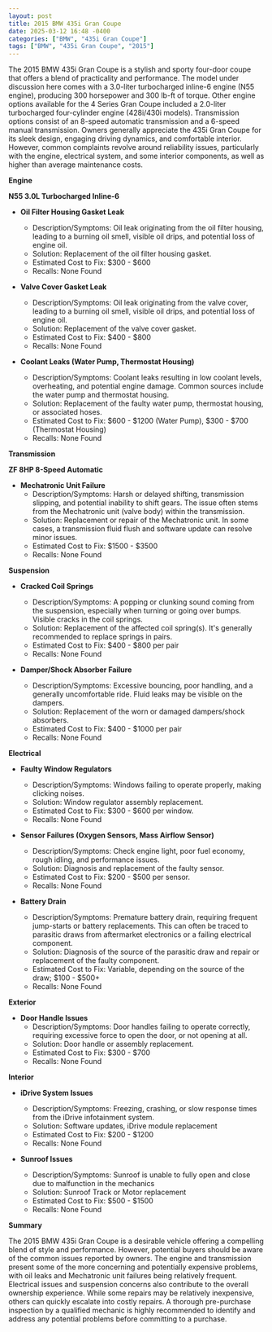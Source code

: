 ```yaml
---
layout: post
title: 2015 BMW 435i Gran Coupe
date: 2025-03-12 16:48 -0400
categories: ["BMW", "435i Gran Coupe"]
tags: ["BMW", "435i Gran Coupe", "2015"]
---
```

The 2015 BMW 435i Gran Coupe is a stylish and sporty four-door coupe that offers a blend of practicality and performance. The model under discussion here comes with a 3.0-liter turbocharged inline-6 engine (N55 engine), producing 300 horsepower and 300 lb-ft of torque. Other engine options available for the 4 Series Gran Coupe included a 2.0-liter turbocharged four-cylinder engine (428i/430i models). Transmission options consist of an 8-speed automatic transmission and a 6-speed manual transmission. Owners generally appreciate the 435i Gran Coupe for its sleek design, engaging driving dynamics, and comfortable interior. However, common complaints revolve around reliability issues, particularly with the engine, electrical system, and some interior components, as well as higher than average maintenance costs.

**Engine**

**N55 3.0L Turbocharged Inline-6**

*   **Oil Filter Housing Gasket Leak**
    *   Description/Symptoms: Oil leak originating from the oil filter housing, leading to a burning oil smell, visible oil drips, and potential loss of engine oil.
    *   Solution: Replacement of the oil filter housing gasket.
    *   Estimated Cost to Fix: $300 - $600
    *   Recalls: None Found

*   **Valve Cover Gasket Leak**
    *   Description/Symptoms: Oil leak originating from the valve cover, leading to a burning oil smell, visible oil drips, and potential loss of engine oil.
    *   Solution: Replacement of the valve cover gasket.
    *   Estimated Cost to Fix: $400 - $800
    *   Recalls: None Found

*   **Coolant Leaks (Water Pump, Thermostat Housing)**
    *   Description/Symptoms: Coolant leaks resulting in low coolant levels, overheating, and potential engine damage. Common sources include the water pump and thermostat housing.
    *   Solution: Replacement of the faulty water pump, thermostat housing, or associated hoses.
    *   Estimated Cost to Fix: $600 - $1200 (Water Pump), $300 - $700 (Thermostat Housing)
    *   Recalls: None Found

**Transmission**

**ZF 8HP 8-Speed Automatic**

*   **Mechatronic Unit Failure**
    *   Description/Symptoms: Harsh or delayed shifting, transmission slipping, and potential inability to shift gears. The issue often stems from the Mechatronic unit (valve body) within the transmission.
    *   Solution: Replacement or repair of the Mechatronic unit. In some cases, a transmission fluid flush and software update can resolve minor issues.
    *   Estimated Cost to Fix: $1500 - $3500
    *   Recalls: None Found

**Suspension**

*   **Cracked Coil Springs**
    *   Description/Symptoms: A popping or clunking sound coming from the suspension, especially when turning or going over bumps. Visible cracks in the coil springs.
    *   Solution: Replacement of the affected coil spring(s). It's generally recommended to replace springs in pairs.
    *   Estimated Cost to Fix: $400 - $800 per pair
    *   Recalls: None Found

*   **Damper/Shock Absorber Failure**
    *   Description/Symptoms: Excessive bouncing, poor handling, and a generally uncomfortable ride. Fluid leaks may be visible on the dampers.
    *   Solution: Replacement of the worn or damaged dampers/shock absorbers.
    *   Estimated Cost to Fix: $400 - $1000 per pair
    *   Recalls: None Found

**Electrical**

*   **Faulty Window Regulators**
    *   Description/Symptoms: Windows failing to operate properly, making clicking noises.
    *   Solution: Window regulator assembly replacement.
    *   Estimated Cost to Fix: $300 - $600 per window.
    *   Recalls: None Found

*   **Sensor Failures (Oxygen Sensors, Mass Airflow Sensor)**
    *   Description/Symptoms: Check engine light, poor fuel economy, rough idling, and performance issues.
    *   Solution: Diagnosis and replacement of the faulty sensor.
    *   Estimated Cost to Fix: $200 - $500 per sensor.
    *   Recalls: None Found

*   **Battery Drain**
    *   Description/Symptoms: Premature battery drain, requiring frequent jump-starts or battery replacements. This can often be traced to parasitic draws from aftermarket electronics or a failing electrical component.
    *   Solution: Diagnosis of the source of the parasitic draw and repair or replacement of the faulty component.
    *   Estimated Cost to Fix: Variable, depending on the source of the draw; $100 - $500+
    *   Recalls: None Found

**Exterior**

*   **Door Handle Issues**
    *   Description/Symptoms: Door handles failing to operate correctly, requiring excessive force to open the door, or not opening at all.
    *   Solution: Door handle or assembly replacement.
    *   Estimated Cost to Fix: $300 - $700
    *   Recalls: None Found

**Interior**

*   **iDrive System Issues**
    *   Description/Symptoms: Freezing, crashing, or slow response times from the iDrive infotainment system.
    *   Solution: Software updates, iDrive module replacement
    *   Estimated Cost to Fix: $200 - $1200
    *   Recalls: None Found

*   **Sunroof Issues**
    *   Description/Symptoms: Sunroof is unable to fully open and close due to malfunction in the mechanics
    *   Solution: Sunroof Track or Motor replacement
    *   Estimated Cost to Fix: $500 - $1500
    *   Recalls: None Found

**Summary**

The 2015 BMW 435i Gran Coupe is a desirable vehicle offering a compelling blend of style and performance. However, potential buyers should be aware of the common issues reported by owners. The engine and transmission present some of the more concerning and potentially expensive problems, with oil leaks and Mechatronic unit failures being relatively frequent. Electrical issues and suspension concerns also contribute to the overall ownership experience. While some repairs may be relatively inexpensive, others can quickly escalate into costly repairs. A thorough pre-purchase inspection by a qualified mechanic is highly recommended to identify and address any potential problems before committing to a purchase.

